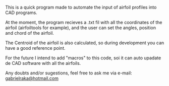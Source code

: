 This is a quick program made to automate the input of airfoil profiles into CAD programs. 

At the moment, the program recieves a .txt fil with all the coordinates of the airfoil (airfoiltools for example), and the user can set the angles, position and chord of the airfoil. 

The Centroid of the airfoil is also calculated, so during development you can have a good reference point. 

For the future I intend to add "macros" to this code, soi it can auto upadate de CAD software with all the airfoils.

Any doubts and/or sugestions, feel free to ask me via e-mail: gabrielraka@hotmail.com
